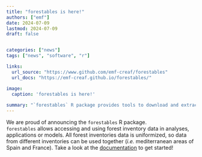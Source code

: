 ```yaml
---
title: "forestables is here!"
authors: ["emf"]
date: 2024-07-09
lastmod: 2024-07-09
draft: false


categories: ["news"]
tags: ["news", "software", "r"]

links:
  url_source: "https://www.github.com/emf-creaf/forestables"
  url_docs: "https://emf-creaf.github.io/forestables/"

image:
  caption: 'forestables is here!'
  
summary: "`forestables` R package provides tools to download and extract tidy data from the US, France and Spain forest inventories"  
---
```


We are proud of announcing the `forestables` R package.  
`forestables` allows accessing and using forest inventory data in analyses, applications or
models. All forest inventories data is uniformized, so data from different inventories can
be used together (*i.e.* mediterranean areas of Spain and France).
Take a look at the [documentation](https://emf-creaf.github.io/forestables/) to get started!